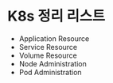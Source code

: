 
# K8s 정리 리스트

- Application Resource
- Service Resource
- Volume Resource
- Node Administration
- Pod Administration
